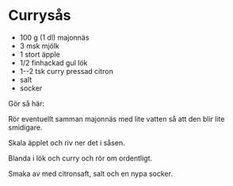 # Currysås

-   100 g (1 dl) majonnäs
-   3 msk mjölk
-   1 stort äpple
-   1/2 finhackad gul lök
-   1--2 tsk curry pressad citron
-   salt
-   socker

Gör så här:

Rör eventuellt samman majonnäs med lite vatten så att den blir lite smidigare.

Skala äpplet och riv ner det i såsen.

Blanda i lök och curry och rör om ordentligt.

Smaka av med citronsaft, salt och en nypa socker.
